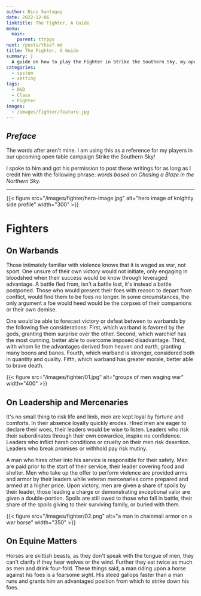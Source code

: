 ```yaml
---
author: Nico Santagoy
date: 2022-12-06
linktitle: The Fighter, A Guide
menu:
  main:
    parent: ttrpgs
next: /posts/thief.md
title: The Fighter, A Guide
summary: |
  A guide on how to play the Fighter in Strike the Southern Sky, my open table campaign.
categories:
  - system
  - setting
tags:
  - D&D
  - Class
  - Fighter
images:
  - /images/fighter/feature.jpg
---
```


## *Preface*

The words after aren't mine. I am using this as a reference for my players in our upcoming open table campaign Strike the Southern Sky!

I spoke to him and got his permission to post these writings for as long as I credit him with the following phrase: *words based on Chasing a Blaze in the Northern Sky.*

---

{{< figure src="/images/fighter/hero-image.jpg" alt="hero image of knightly side profile" width="300" >}}

# Fighters

## On Warbands

Those intimately familiar with violence knows that it is waged as war, not sport. One unsure of their own victory would not initiate, only engaging in bloodshed when their success would be know through leveraged advantage. A battle fled from, isn't a battle lost, it's instead a battle postponed. Those who would present their foes with reason to depart from conflict, would find them to be foes no longer. In some circumstances, the only argument a foe would heed would be the corpses of their companions or their own demise.

One would be able to forecast victory or defeat between to warbands by the following five considerations: First, which warband is favored by the gods, granting them surprise over the other. Second, which warchief has the most cunning, better able to overcome imposed disadvantage. Third, with whom lie the advantages derived from heaven and earth, granting many boons and banes. Fourth, which warband is stronger, considered both in quantity and quality. Fifth, which warband has greater morale, better able to brave death.

{{< figure src="/images/fighter/01.jpg" alt="groups of men waging war" width="400" >}}

## On Leadership and Mercenaries

It's no small thing to risk life and limb, men are kept loyal by fortune and comforts. In their absence loyalty quickly erodes. Hired men are eager to declare their woes, their leaders would be wise to listen. Leaders who risk their subordinates through their own cowardice, inspire no confidence. Leaders who inflict harsh conditions or cruelty on their men risk desertion. Leaders who break promises or withhold pay risk mutiny.

A man who hires other into his service is responsible for their safety. Men are paid prior to the start of their service, their leader covering food and shelter. Men who take up the offer to perform violence are provided arms and armor by their leaders while veteran mercenaries come prepared and armed at a higher price. Upon victory, men are given a share of spoils by their leader, those leading a charge or demonstrating exceptional valor are given a double-portion. Spoils are still owed to those who fall in battle, their share of the spoils giving to their surviving family, or buried with them.

{{< figure src="/images/fighter/02.png" alt="a man in chainmail armor on a war horse" width="350" >}}

## On Equine Matters

Horses are skittish beasts, as they don't speak with the tongue of men, they can't clarify if they hear wolves or the wind. Further they eat twice as much as men and drink four-fold. These things said, a man riding upon a horse against his foes is a fearsome sight. His steed gallops faster than a man runs and grants him an advantaged position from which to strike down his foes.
